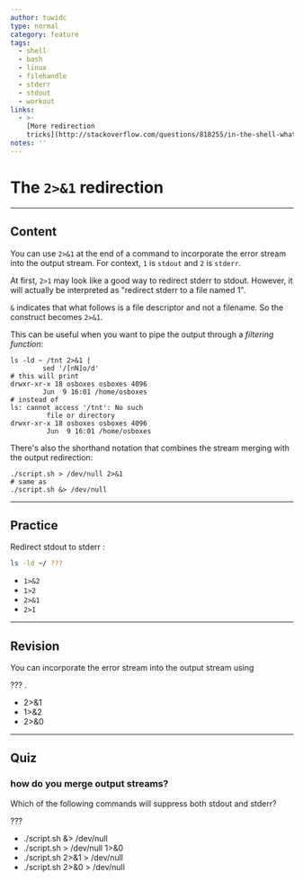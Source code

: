```yaml
---
author: tuwidc
type: normal
category: feature
tags:
  - shell
  - bash
  - linux
  - filehandle
  - stderr
  - stdout
  - workout
links:
  - >-
    [More redirection
    tricks](http://stackoverflow.com/questions/818255/in-the-shell-what-does-21-mean){website}
notes: ''
---
```


# The `2>&1` redirection


---

## Content

You can use `2>&1` at the end of a command to incorporate the error stream into the output stream.
For context, `1` is `stdout` and `2` is `stderr`.

At first, `2>1` may look like a good way to redirect stderr to stdout. However, it will actually be interpreted as "redirect stderr to a file named 1".

`&` indicates that what follows is a file descriptor and not a filename.
So the construct becomes `2>&1`.

This can be useful when you want to pipe the output through a *filtering function*:

```plain-text
ls -ld ~ /tnt 2>&1 |
        sed '/[nN]o/d'
# this will print
drwxr-xr-x 18 osboxes osboxes 4096
        Jun  9 16:01 /home/osboxes
# instead of
ls: cannot access '/tnt': No such
         file or directory
drwxr-xr-x 18 osboxes osboxes 4096
         Jun  9 16:01 /home/osboxes

```

There's also the shorthand notation that combines the stream merging with the output redirection:

```plain-text
./script.sh > /dev/null 2>&1
# same as
./script.sh &> /dev/null
```


---

## Practice

Redirect stdout to stderr :

```bash
ls -ld ~/ ???
```

- `1>&2`
- `1>2`
- `2>&1`
- `2>1`


---

## Revision

You can incorporate the error stream into the output stream using

??? .

- 2>&1
- 1>&2
- 2>&0


---

## Quiz

### how do you merge output streams?


Which of the following commands will suppress both stdout and stderr?

 ???

- ./script.sh &> /dev/null
- ./script.sh > /dev/null 1>&0
- ./script.sh 2>&1 > /dev/null
- ./script.sh 2>&0 > /dev/null
